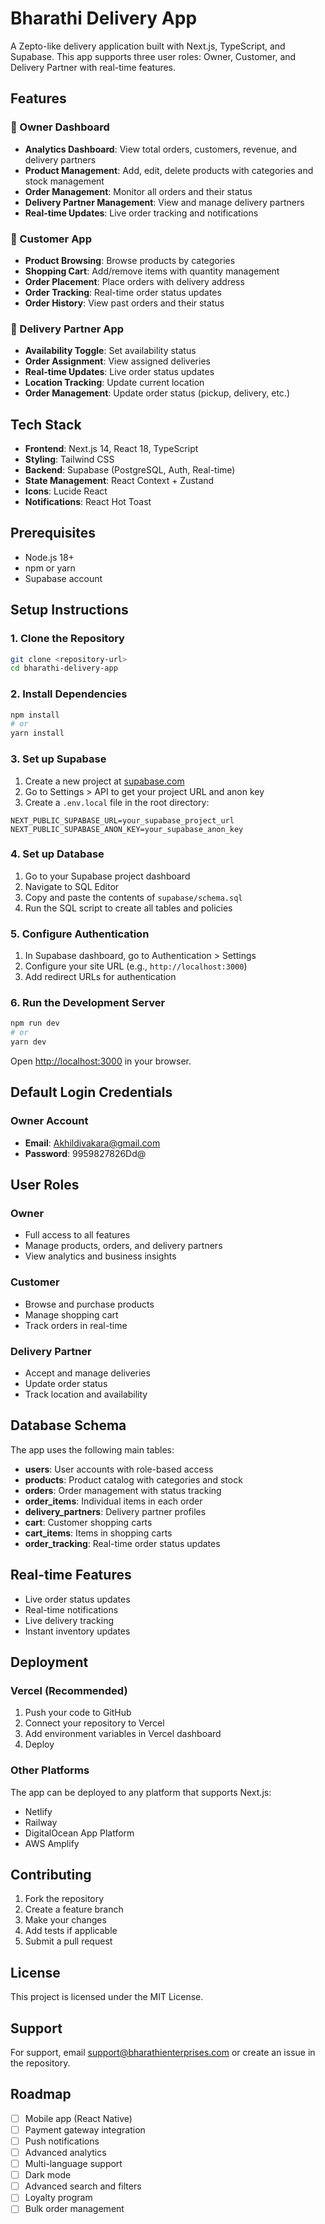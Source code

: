 # Bharathi Delivery App

A Zepto-like delivery application built with Next.js, TypeScript, and Supabase. This app supports three user roles: Owner, Customer, and Delivery Partner with real-time features.

## Features

### 🏪 Owner Dashboard
- **Analytics Dashboard**: View total orders, customers, revenue, and delivery partners
- **Product Management**: Add, edit, delete products with categories and stock management
- **Order Management**: Monitor all orders and their status
- **Delivery Partner Management**: View and manage delivery partners
- **Real-time Updates**: Live order tracking and notifications

### 🛒 Customer App
- **Product Browsing**: Browse products by categories
- **Shopping Cart**: Add/remove items with quantity management
- **Order Placement**: Place orders with delivery address
- **Order Tracking**: Real-time order status updates
- **Order History**: View past orders and their status

### 🚚 Delivery Partner App
- **Availability Toggle**: Set availability status
- **Order Assignment**: View assigned deliveries
- **Real-time Updates**: Live order status updates
- **Location Tracking**: Update current location
- **Order Management**: Update order status (pickup, delivery, etc.)

## Tech Stack

- **Frontend**: Next.js 14, React 18, TypeScript
- **Styling**: Tailwind CSS
- **Backend**: Supabase (PostgreSQL, Auth, Real-time)
- **State Management**: React Context + Zustand
- **Icons**: Lucide React
- **Notifications**: React Hot Toast

## Prerequisites

- Node.js 18+ 
- npm or yarn
- Supabase account

## Setup Instructions

### 1. Clone the Repository
```bash
git clone <repository-url>
cd bharathi-delivery-app
```

### 2. Install Dependencies
```bash
npm install
# or
yarn install
```

### 3. Set up Supabase

1. Create a new project at [supabase.com](https://supabase.com)
2. Go to Settings > API to get your project URL and anon key
3. Create a `.env.local` file in the root directory:

```env
NEXT_PUBLIC_SUPABASE_URL=your_supabase_project_url
NEXT_PUBLIC_SUPABASE_ANON_KEY=your_supabase_anon_key
```

### 4. Set up Database

1. Go to your Supabase project dashboard
2. Navigate to SQL Editor
3. Copy and paste the contents of `supabase/schema.sql`
4. Run the SQL script to create all tables and policies

### 5. Configure Authentication

1. In Supabase dashboard, go to Authentication > Settings
2. Configure your site URL (e.g., `http://localhost:3000`)
3. Add redirect URLs for authentication

### 6. Run the Development Server

```bash
npm run dev
# or
yarn dev
```

Open [http://localhost:3000](http://localhost:3000) in your browser.

## Default Login Credentials

### Owner Account
- **Email**: Akhildivakara@gmail.com
- **Password**: 9959827826Dd@

## User Roles

### Owner
- Full access to all features
- Manage products, orders, and delivery partners
- View analytics and business insights

### Customer
- Browse and purchase products
- Manage shopping cart
- Track orders in real-time

### Delivery Partner
- Accept and manage deliveries
- Update order status
- Track location and availability

## Database Schema

The app uses the following main tables:

- **users**: User accounts with role-based access
- **products**: Product catalog with categories and stock
- **orders**: Order management with status tracking
- **order_items**: Individual items in each order
- **delivery_partners**: Delivery partner profiles
- **cart**: Customer shopping carts
- **cart_items**: Items in shopping carts
- **order_tracking**: Real-time order status updates

## Real-time Features

- Live order status updates
- Real-time notifications
- Live delivery tracking
- Instant inventory updates

## Deployment

### Vercel (Recommended)

1. Push your code to GitHub
2. Connect your repository to Vercel
3. Add environment variables in Vercel dashboard
4. Deploy

### Other Platforms

The app can be deployed to any platform that supports Next.js:
- Netlify
- Railway
- DigitalOcean App Platform
- AWS Amplify

## Contributing

1. Fork the repository
2. Create a feature branch
3. Make your changes
4. Add tests if applicable
5. Submit a pull request

## License

This project is licensed under the MIT License.

## Support

For support, email support@bharathienterprises.com or create an issue in the repository.

## Roadmap

- [ ] Mobile app (React Native)
- [ ] Payment gateway integration
- [ ] Push notifications
- [ ] Advanced analytics
- [ ] Multi-language support
- [ ] Dark mode
- [ ] Advanced search and filters
- [ ] Loyalty program
- [ ] Bulk order management
